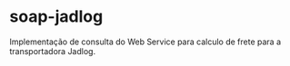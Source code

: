 # soap-jadlog
Implementação de consulta do Web Service para calculo de frete para a transportadora Jadlog.
